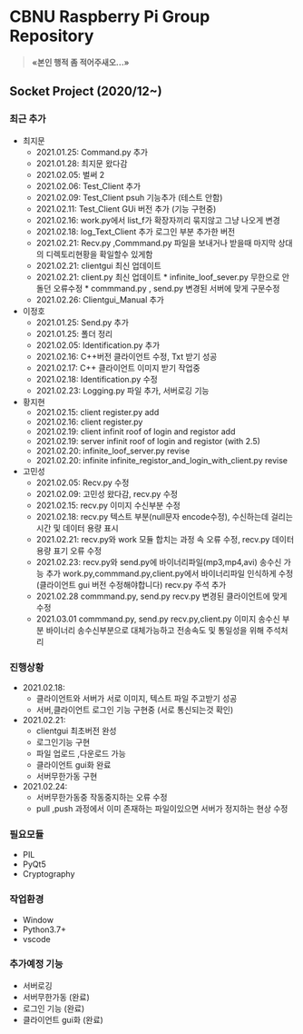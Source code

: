 # CBNU Raspberry Pi Group Repository

> **&laquo;본인 행적 좀 적어주새오...&raquo;**


## Socket Project (2020/12~)

### 최근 추가
  * 최지문
    * 2021.01.25: Command.py 추가
    * 2021.01.28: 최지문 왔다감
    * 2021.02.05: 벌써 2
    * 2021.02.06: Test_Client 추가
    * 2021.02.09: Test_Client psuh 기능추가 (테스트 안함)
    * 2021.02.11: Test_Client GUi 버전 추가 (기능 구현중)
    * 2021.02.16: work.py에서 list_f가 확장자끼리 묶지않고 그냥 나오게 변경
    * 2021.02.18: log_Text_Client 추가 로그인 부분 추가한 버전
    * 2021.02.21: Recv.py  ,Commmand.py 파일을 보내거나 받을때 마지막 상대의 디렉토리현황을 확일할수 있게함
    * 2021.02.21: clientgui 최신 업데이트
    * 2021.02.21: client.py 최신 업데이트 
                * infinite_loof_sever.py 무한으로 안돌던 오류수정
                * commmand.py , send.py 변경된 서버에 맞게 구문수정
    * 2021.02.26: Clientgui_Manual 추가 
  * 이정호
    * 2021.01.25: Send.py 추가
    * 2021.01.25: 폴더 정리
    * 2021.02.05: Identification.py 추가
    * 2021.02.16: C++버전 클라이언트 수정, Txt 받기 성공
    * 2021.02.17: C++ 클라이언트 이미지 받기 작업중
    * 2021.02.18: Identification.py 수정
    * 2021.02.23: Logging.py 파일 추가, 서버로깅 기능 
  * 황지현
    * 2021.02.15: client register.py add
    * 2021.02.16: client register.py 
    * 2021.02.19: client infinit roof of login and registor add
    * 2021.02.19: server infinit roof of login and registor (with 2.5)
    * 2021.02.20: infinite_loof_server.py revise
    * 2021.02.20: infinite infinite_registor_and_login_with_client.py revise
  * 고민성
    * 2021.02.05: Recv.py 수정
    * 2021.02.09: 고민성 왔다감, recv.py 수정
    * 2021.02.15: recv.py 이미지 수신부분 수정
    * 2021.02.18: recv.py 텍스트 부분(null문자 encode수정), 수신하는데 걸리는 시간 및 데이터 용량 표시
    * 2021.02.21: recv.py와 work 모듈 합치는 과정 속 오류 수정, recv.py 데이터 용량 표기 오류 수정
    * 2021.02.23: recv.py와 send.py에 바이너리파일(mp3,mp4,avi) 송수신 가능 추가
      work.py,commmand.py,client.py에서 바이너리파일 인식하게 수정(클라이언트 gui 버전 수정해야합니다)
      recv.py 주석 추가
    * 2021.02.28  commmand.py, send.py recv.py 변경된 클라이언트에 맞게 수정
    * 2021.03.01 commmand.py, send.py recv.py,client.py 이미지 송수신 부분 바이너리 송수신부분으로 대체가능하고 전송속도 및 통일성을 위해 주석처리    
   
      
### 진행상황
  * 2021.02.18: 
    * 클라이언트와 서버가 서로 이미지, 텍스트 파일 주고받기 성공
    * 서버,클라이언트 로그인 기능 구현중 (서로 통신되는것 확인) 
  * 2021.02.21:
    * clientgui 최초버전 완성
     * 로그인기능 구현
     * 파일 업로드 ,다운로드 가능
     * 클라이언트 gui화 완료
     * 서버무한가동 구현
  * 2021.02.24:
     * 서버무한가동중 작동중지하는 오류 수정
     * pull ,push 과정에서 이미 존재하는 파일이있으면 서버가 정지하는 현상 수정    

### 필요모듈
  *  PIL
  *  PyQt5
  *  Cryptography
  

### 작업환경
  * Window
  * Python3.7+
  * vscode

### 추가예정 기능
  * 서버로깅
  * 서버무한가동 (완료) 
  * 로그인 기능 (완료) 
  * 클라이언트 gui화 (완료)
 
